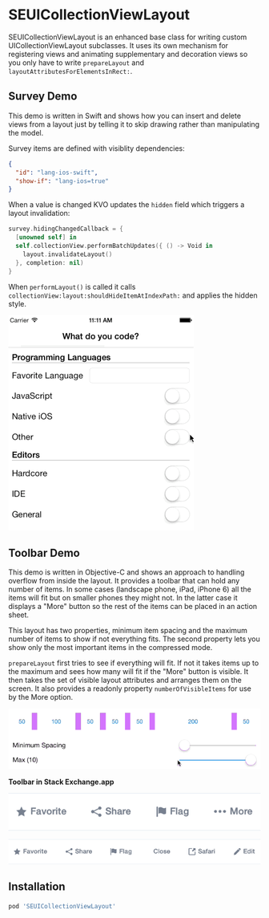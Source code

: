 SEUICollectionViewLayout
========================
SEUICollectionViewLayout is an enhanced base class for writing custom UICollectionViewLayout subclasses.  It uses its own mechanism for registering views and animating supplementary and decoration views so you only have to write `prepareLayout` and `layoutAttributesForElementsInRect:`.

Survey Demo
-----------

This demo is written in Swift and shows how you can insert and delete views from a layout just by telling it to skip drawing rather than manipulating the model.

Survey items are defined with visiblity dependencies:

```json
{
  "id": "lang-ios-swift",
  "show-if": "lang-ios=true"
}
```

When a value is changed KVO updates the `hidden` field which triggers a layout invalidation:

```swift
survey.hidingChangedCallback = {
  [unowned self] in
  self.collectionView.performBatchUpdates({ () -> Void in
    layout.invalidateLayout()
  }, completion: nil)
}
```

When `performLayout()` is called it calls `collectionView:layout:shouldHideItemAtIndexPath:` and applies the hidden style.

![Screenshot of code survey](images/code-survey.gif)

Toolbar Demo
------------

This demo is written in Objective-C and shows an approach to handling overflow from inside the layout.  It provides a toolbar that can hold any number of items.  In some cases (landscape phone, iPad, iPhone 6) all the items will fit but on smaller phones they might not.  In the latter case it displays a "More" button so the rest of the items can be placed in an action sheet.

This layout has two properties, minimum item spacing and the maximum number of items to show if not everything fits.  The second property lets you show only the most important items in the compressed mode.

`prepareLayout` first tries to see if everything will fit.  If not it takes items up to the maximum and sees how many will fit if the "More" button is visible.  It then takes the set of visible layout attributes and arranges them on the screen.  It also provides a readonly property `numberOfVisibleItems` for use by the More option.

![Screenshot of toolbar](images/toolbar.gif)

**Toolbar in Stack Exchange.app**

![Screenshot of narrow toolbar](images/se-toolbar-narrow.png)

![Screenshot of wide toolbar](images/se-toolbar-wide.png)

Installation
------------

```ruby
pod 'SEUICollectionViewLayout'
```
